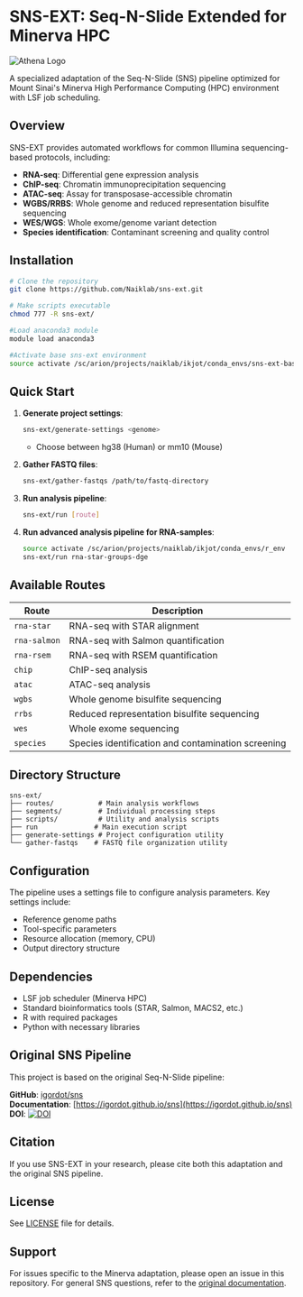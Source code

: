 # SNS-EXT: Seq-N-Slide Extended for Minerva HPC

![Athena Logo](https://img.freepik.com/premium-vector/athena-goddess-line-art-style-logo_440600-1385.jpg?w=1380)

A specialized adaptation of the Seq-N-Slide (SNS) pipeline optimized for Mount Sinai's Minerva High Performance Computing (HPC) environment with LSF job scheduling.

## Overview

SNS-EXT provides automated workflows for common Illumina sequencing-based protocols, including:

- **RNA-seq**: Differential gene expression analysis
- **ChIP-seq**: Chromatin immunoprecipitation sequencing
- **ATAC-seq**: Assay for transposase-accessible chromatin
- **WGBS/RRBS**: Whole genome and reduced representation bisulfite sequencing
- **WES/WGS**: Whole exome/genome variant detection
- **Species identification**: Contaminant screening and quality control

## Installation

```bash
# Clone the repository
git clone https://github.com/Naiklab/sns-ext.git

# Make scripts executable
chmod 777 -R sns-ext/

#Load anaconda3 module
module load anaconda3

#Activate base sns-ext environment
source activate /sc/arion/projects/naiklab/ikjot/conda_envs/sns-ext-base-environment
```

## Quick Start

1. **Generate project settings**:

   ```bash
   sns-ext/generate-settings <genome>
   ```

   - Choose between hg38 (Human) or mm10 (Mouse)

2. **Gather FASTQ files**:

   ```bash
   sns-ext/gather-fastqs /path/to/fastq-directory
   ```

3. **Run analysis pipeline**:

   ```bash
   sns-ext/run [route]
   ```

4. **Run advanced analysis pipeline for RNA-samples**:

   ```bash
   source activate /sc/arion/projects/naiklab/ikjot/conda_envs/r_env
   sns-ext/run rna-star-groups-dge
   ```

## Available Routes

| Route | Description |
|-------|-------------|
| `rna-star` | RNA-seq with STAR alignment |
| `rna-salmon` | RNA-seq with Salmon quantification |
| `rna-rsem` | RNA-seq with RSEM quantification |
| `chip` | ChIP-seq analysis |
| `atac` | ATAC-seq analysis |
| `wgbs` | Whole genome bisulfite sequencing |
| `rrbs` | Reduced representation bisulfite sequencing |
| `wes` | Whole exome sequencing |
| `species` | Species identification and contamination screening |

## Directory Structure

```text
sns-ext/
├── routes/           # Main analysis workflows
├── segments/         # Individual processing steps
├── scripts/          # Utility and analysis scripts
├── run              # Main execution script
├── generate-settings # Project configuration utility
└── gather-fastqs    # FASTQ file organization utility
```

## Configuration

The pipeline uses a settings file to configure analysis parameters. Key settings include:

- Reference genome paths
- Tool-specific parameters
- Resource allocation (memory, CPU)
- Output directory structure

## Dependencies

- LSF job scheduler (Minerva HPC)
- Standard bioinformatics tools (STAR, Salmon, MACS2, etc.)
- R with required packages
- Python with necessary libraries

## Original SNS Pipeline

This project is based on the original Seq-N-Slide pipeline:

**GitHub**: [igordot/sns](https://github.com/igordot/sns)  
**Documentation**: [https://igordot.github.io/sns](https://igordot.github.io/sns)  
**DOI**: [![DOI](https://zenodo.org/badge/66501450.svg)](https://zenodo.org/badge/latestdoi/66501450)

## Citation

If you use SNS-EXT in your research, please cite both this adaptation and the original SNS pipeline.

## License

See [LICENSE](LICENSE) file for details.

## Support

For issues specific to the Minerva adaptation, please open an issue in this repository. For general SNS questions, refer to the [original documentation](https://igordot.github.io/sns).
